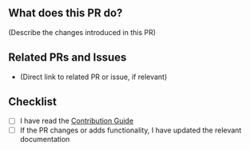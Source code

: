 <!--
Thank you for sending the PR! We appreciate you spending the time to work on these changes.

Help us understand your motivation by explaining why you decided to make this change.

You can learn more about contributing to appwrite here: https://github.com/copilotkit/copilotkit/blob/master/CONTRIBUTING.md

Happy contributing!

-->

## What does this PR do?

(Describe the changes introduced in this PR)

## Related PRs and Issues

- (Direct link to related PR or issue, if relevant)

## Checklist

- [ ] I have read the [Contribution Guide](https://github.com/copilotkit/copilotkit/blob/master/CONTRIBUTING.md)
- [ ] If the PR changes or adds functionality, I have updated the relevant documentation
